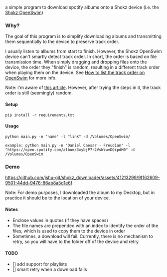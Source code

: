 a simple program to download spotify albums onto a Shokz device (i.e. the [Shokz OpenSwim](https://shokz.com/products/openswim))

### Why?

The goal of this program is to simplify downloading albums and transmitting them sequentially to the device to preserve track order.

I usually listen to albums from start to finish. However, the Shokz OpenSwim device can't smartly detect track order. In short, the order is based on file transmission time. When simply dragging and dropping files onto the device, the order they "finish" is random, resulting in a different track order when playing them on the device. See [How to list the track order on OpenSwim](https://intl.help.shokz.com/s/article/How-to-list-the-track-order-on-OpenSwim-formerly-Xtrainerz-17) for more info.

Note: I'm aware of [this article](https://en.help.shokz.com/s/get-article?urlName=how-to-list-tracks-order-EN). However, after trying the steps in it, the track order is still (seemingly) random.

#### Setup

```
pip install -r requirements.txt
```

#### Usage

```
python main.py -n "name" -l "link" -d /Volumes/OpenSwim/

example: python main.py -n "Daniel Caesar - Freudian" -l "https://open.spotify.com/album/3xybjP7r2VsWzwvDQipdM0" -d /Volumes/OpenSwim
```

### Demo

https://github.com/jshu-git/shokz_downloader/assets/41213299/9f162609-9501-44dd-9476-86ab8a5d1e6f

Note: For demo purposes, I downloaded the album to my Desktop, but in practice it should be to the location of your device.

#### Notes

- Enclose values in quotes (if they have spaces)
- The file names are prepended with an index to identify the order of the files, which is used to copy them to the device in order
- Sometimes, a download will fail. Currently, there is no mechanism to retry, so you will have to the folder off of the device and retry

#### TODO

- [] add support for playlists
- [] smart retry when a download fails
